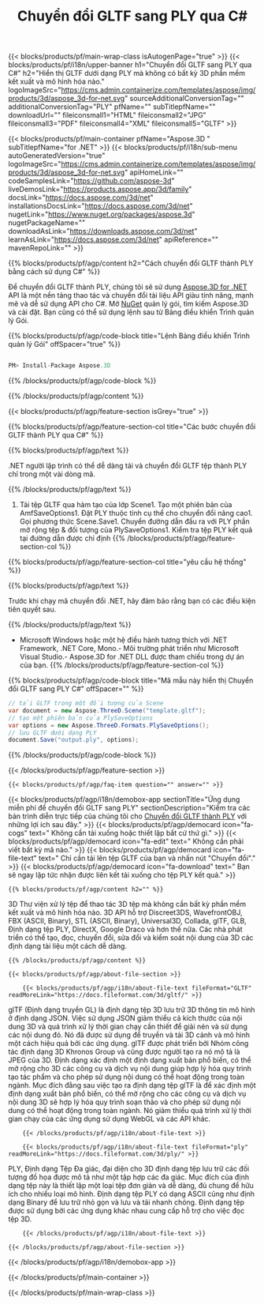 ﻿---
title: Chuyển đổi GLTF sang PLY qua C# 
url: /vi/net/conversion/gltf-to-ply/ 
description: Mã mẫu cho chuyển đổi GLTF thành PLY C#. Sử dụng API mã mẫu cho hàng loạt tệp GLTF để chuyển đổi PLY trong VB .NET, Asp .NET hoặc bất kỳ ứng dụng dựa trên .NET nào.
---
{{< blocks/products/pf/main-wrap-class isAutogenPage="true" >}}
{{< blocks/products/pf/i18n/upper-banner h1="Chuyển đổi GLTF sang PLY qua C#" h2="Hiển thị GLTF dưới dạng PLY mà không có bất kỳ 3D phần mềm kết xuất và mô hình hóa nào." logoImageSrc="https://cms.admin.containerize.com/templates/aspose/img/products/3d/aspose_3d-for-net.svg" sourceAdditionalConversionTag="" additionalConversionTag="PLY" pfName="" subTitlepfName="" downloadUrl="" fileiconsmall1="HTML" fileiconsmall2="JPG" fileiconsmall3="PDF" fileiconsmall4="XML" fileiconsmall5="GLTF" >}}

{{< blocks/products/pf/main-container pfName="Aspose.3D " subTitlepfName="for .NET" >}}
{{< blocks/products/pf/i18n/sub-menu autoGeneratedVersion="true" logoImageSrc="https://cms.admin.containerize.com/templates/aspose/img/products/3d/aspose_3d-for-net.svg" apiHomeLink="" codeSamplesLink="https://github.com/aspose-3d" liveDemosLink="https://products.aspose.app/3d/family" docsLink="https://docs.aspose.com/3d/net" installationsDocsLink="https://docs.aspose.com/3d/net" nugetLink="https://www.nuget.org/packages/aspose.3d" nugetPackageName="" downloadAsLink="https://downloads.aspose.com/3d/net" learnAsLink="https://docs.aspose.com/3d/net" apiReference="" mavenRepoLink="" >}}

{{% blocks/products/pf/agp/content h2="Cách chuyển đổi GLTF thành PLY bằng cách sử dụng C#" %}}

 Để chuyển đổi GLTF thành PLY, chúng tôi sẽ sử dụng
 [Aspose.3D for .NET](https://products.aspose.com/3d/net) 
 API là một nền tảng thao tác và chuyển đổi tài liệu API giàu tính năng, mạnh mẽ và dễ sử dụng API cho C#. Mở
 [NuGet](https://www.nuget.org/packages/aspose.3d) 
 quản lý gói, tìm kiếm
 Aspose.3D 
 và cài đặt. Bạn cũng có thể sử dụng lệnh sau từ Bảng điều khiển Trình quản lý Gói.

{{% blocks/products/pf/agp/code-block title="Lệnh Bảng điều khiển Trình quản lý Gói" offSpacer="true" %}}

```cs

PM> Install-Package Aspose.3D


```

{{% /blocks/products/pf/agp/code-block %}}

{{% /blocks/products/pf/agp/content %}}

{{< blocks/products/pf/agp/feature-section isGrey="true" >}}

{{% blocks/products/pf/agp/feature-section-col title="Các bước chuyển đổi GLTF thành PLY qua C#" %}}

{{% blocks/products/pf/agp/text %}}

 .NET người lập trình có thể dễ dàng tải và chuyển đổi GLTF tệp thành PLY chỉ trong một vài dòng mã.

{{% /blocks/products/pf/agp/text %}}

1. Tải tệp GLTF qua hàm tạo của lớp Scene1. Tạo một phiên bản của AmfSaveOptions1. Đặt PLY thuộc tính cụ thể cho chuyển đổi nâng cao1. Gọi phương thức Scene.Save1. Chuyển đường dẫn đầu ra với PLY phần mở rộng tệp & đối tượng của PlySaveOptions1. Kiểm tra tệp PLY kết quả tại đường dẫn được chỉ định
{{% /blocks/products/pf/agp/feature-section-col %}}

{{% blocks/products/pf/agp/feature-section-col title="yêu cầu hệ thống" %}}

{{% blocks/products/pf/agp/text %}}

 Trước khi chạy mã chuyển đổi .NET, hãy đảm bảo rằng bạn có các điều kiện tiên quyết sau.

{{% /blocks/products/pf/agp/text %}}

- Microsoft Windows hoặc một hệ điều hành tương thích với .NET Framework, .NET Core, Mono.- Môi trường phát triển như Microsoft Visual Studio.- Aspose.3D for .NET DLL được tham chiếu trong dự án của bạn.
{{% /blocks/products/pf/agp/feature-section-col %}}

{{% blocks/products/pf/agp/code-block title="Mã mẫu này hiển thị Chuyển đổi GLTF sang PLY C#" offSpacer="" %}}

```cs
// tải GLTF trong một đối tượng của Scene 
var document = new Aspose.ThreeD.Scene("template.gltf");
// tạo một phiên bản của PlySaveOptions 
var options = new Aspose.ThreeD.Formats.PlySaveOptions();
// lưu GLTF dưới dạng PLY 
document.Save("output.ply", options); 


```

{{% /blocks/products/pf/agp/code-block %}}

{{< /blocks/products/pf/agp/feature-section >}}

    {{< blocks/products/pf/agp/faq-item question="" answer="" >}}
 

<!-- aboutfile Starts -->

{{< blocks/products/pf/agp/i18n/demobox-app sectionTitle="Ứng dụng miễn phí để chuyển đổi GLTF sang PLY" sectionDescription="Kiểm tra các bản trình diễn trực tiếp của chúng tôi cho [Chuyển đổi GLTF thành PLY](https://products.aspose.app/3d/conversion/gltf-to-ply) với những lợi ích sau đây." >}}
        {{< blocks/products/pf/agp/democard icon="fa-cogs" text=" Không cần tải xuống hoặc thiết lập bất cứ thứ gì." >}}
        {{< blocks/products/pf/agp/democard icon="fa-edit" text=" Không cần phải viết bất kỳ mã nào." >}}
        {{< blocks/products/pf/agp/democard icon="fa-file-text" text=" Chỉ cần tải lên tệp GLTF của bạn và nhấn nút \"Chuyển đổi\"." >}}
        {{< blocks/products/pf/agp/democard icon="fa-download" text=" Bạn sẽ ngay lập tức nhận được liên kết tải xuống cho tệp PLY kết quả." >}}

    {{% blocks/products/pf/agp/content h2="" %}}

 3D Thư viện xử lý tệp để thao tác 3D tệp mà không cần bất kỳ phần mềm kết xuất và mô hình hóa nào. 3D API hỗ trợ Discreet3DS, WavefrontOBJ, FBX (ASCII, Binary), STL (ASCII, Binary), Universal3D, Collada, glTF, GLB, Định dạng tệp PLY, DirectX, Google Draco và hơn thế nữa. Các nhà phát triển có thể tạo, đọc, chuyển đổi, sửa đổi và kiểm soát nội dung của 3D các định dạng tài liệu một cách dễ dàng.



    {{% /blocks/products/pf/agp/content %}}

    {{< blocks/products/pf/agp/about-file-section >}}

        {{< blocks/products/pf/agp/i18n/about-file-text fileFormat="GLTF" readMoreLink="https://docs.fileformat.com/3d/gltf/" >}}
glTF (Định dạng truyền GL) là định dạng tệp 3D lưu trữ 3D thông tin mô hình ở định dạng JSON. Việc sử dụng JSON giảm thiểu cả kích thước của nội dung 3D và quá trình xử lý thời gian chạy cần thiết để giải nén và sử dụng các nội dung đó. Nó đã được sử dụng để truyền và tải 3D cảnh và mô hình một cách hiệu quả bởi các ứng dụng. glTF được phát triển bởi Nhóm công tác định dạng 3D Khronos Group và cũng được người tạo ra nó mô tả là JPEG của 3D. Định dạng xác định một định dạng xuất bản phổ biến, có thể mở rộng cho 3D các công cụ và dịch vụ nội dung giúp hợp lý hóa quy trình tạo tác phẩm và cho phép sử dụng nội dung có thể hoạt động trong toàn ngành. Mục đích đằng sau việc tạo ra định dạng tệp glTF là để xác định một định dạng xuất bản phổ biến, có thể mở rộng cho các công cụ và dịch vụ nội dung 3D sẽ hợp lý hóa quy trình soạn thảo và cho phép sử dụng nội dung có thể hoạt động trong toàn ngành. Nó giảm thiểu quá trình xử lý thời gian chạy của các ứng dụng sử dụng WebGL và các API khác.

        {{< /blocks/products/pf/agp/i18n/about-file-text >}}

        {{< blocks/products/pf/agp/i18n/about-file-text fileFormat="ply" readMoreLink="https://docs.fileformat.com/3d/ply/" >}}
PLY, Định dạng Tệp Đa giác, đại diện cho 3D định dạng tệp lưu trữ các đối tượng đồ họa được mô tả như một tập hợp các đa giác. Mục đích của định dạng tệp này là thiết lập một loại tệp đơn giản và dễ dàng, đủ chung để hữu ích cho nhiều loại mô hình. Định dạng tệp PLY có dạng ASCII cũng như định dạng Binary để lưu trữ nhỏ gọn và lưu và tải nhanh chóng. Định dạng tệp được sử dụng bởi các ứng dụng khác nhau cung cấp hỗ trợ cho việc đọc tệp 3D.

        {{< /blocks/products/pf/agp/i18n/about-file-text >}}

    {{< /blocks/products/pf/agp/about-file-section >}}

{{< /blocks/products/pf/agp/i18n/demobox-app >}}

<!-- aboutfile Ends -->



{{< /blocks/products/pf/main-container >}}
    
{{< /blocks/products/pf/main-wrap-class >}}